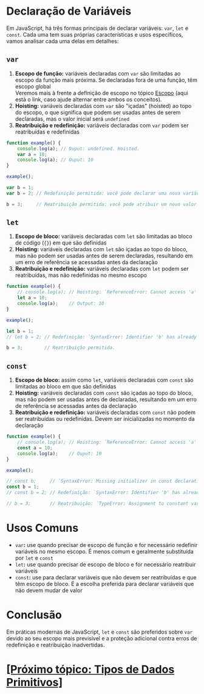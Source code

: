# Declaração de Variáveis

Em JavaScript, há três formas principais de declarar variáveis: `var`, `let` e `const`. Cada uma tem suas próprias características e usos específicos, vamos analisar cada uma delas em detalhes:

## `var`

1. **Escopo de função:** variáveis declaradas com `var` são limitadas ao escopo da função mais próxima. Se declaradas fora de uma função, têm escopo global  
    Veremos mais à frente a definição de escopo no tópico [Escopo](./escopo.md) (aqui está o link, caso ajude alternar entre ambos os conceitos).
2. **Hoisting:** variáveis declaradas com `var` são "içadas" (hoisted) ao topo do escopo, o que significa que podem ser usadas antes de serem declaradas, mas o valor inicial será `undefined`
3. **Reatribuição e redefinição:** variáveis declaradas com `var` podem ser reatribuídas e redefinidas

```JavaScript
function example() {
    console.log(a); // Ouput: undefined. Hoisted.
    var a = 10;
    console.log(a); // Ouput: 10
}

example();

var b = 1;
var b = 2; // Redefinição permitida: você pode declarar uma nova variável com um identificador já existente. Observe que o `b`, que possuía o valor igual a 1, não existe mais.

b = 3;     // Reatribuição permitida: você pode atribuir um novo valor a variável
```

## `let`

1. **Escopo de bloco:** variáveis declaradas com `let` são limitadas ao bloco de código (`{}`) em que são definidas
2. **Hoisting:** variáveis declaradas com `let` são içadas ao topo do bloco, mas não podem ser usadas antes de serem declaradas, resultando em um erro de referência se acessadas antes da declaração
3. **Reatribuição e redefinição:** variáveis declaradas com `let` podem ser reatribuídas, mas não redefinidas no mesmo escopo

```JavaScript
function example() {
    // console.log(a); // Hoisting: `ReferenceError: Cannot access 'a' before initialization`
    let a = 10;
    console.log(a);    // Output: 10
}

example();

let b = 1;
// let b = 2; // Redefinição: `SyntaxError: Identifier 'b' has already been declared`

b = 3;        // Reatribuição permitida.
```

## `const`

1. **Escopo de bloco:** assim como `let`, variáveis declaradas com `const` são limitadas ao bloco em que são definidas
2. **Hoisting:** variáveis declaradas com `const` são içadas ao topo do bloco, mas não podem ser usadas antes de declaradas, resultando em um erro de referência se acessadas antes da declaração
3. **Reatribuição e redefinição:** variáveis declaradas com `const` não podem ser reatribuídas ou redefinidas. Devem ser inicializadas no momento da declaração

```JavaScript
function example() {
    // console.log(a); // Hoisting: `ReferenceError: Cannot access 'a' before initialization`
    const a = 10;
    console.log(a);    // Ouput: 10
}

example();

// const b;     // `SyntaxError: Missing initializer in const declaration`
const b = 1;
// const b = 2; // Redefinição: `SyntaxError: Identifier 'b' has already been declared`

// b = 3;       // Reatribuição: `TypeError: Assignment to constant variable`
```

# Usos Comuns

- `var`**:** use quando precisar de escopo de função e for necessário redefinir variáveis no mesmo escopo. É menos comum e geralmente substituída por `let` e `const`
- `let`**:** use quando precisar de escopo de bloco e for necessário reatribuir variáveis
- `const`**:** use para declarar variáveis que não devem ser reatribuídas e que têm escopo de bloco. É a escolha preferida para declarar variáveis que não devem mudar de valor

# Conclusão

Em práticas modernas de JavaScript, `let` e `const` são preferidos sobre `var` devido ao seu escopo mais previsível e a proteção adicional contra erros de redefinição e reatribuição inadvertidas.

# [[Próximo tópico: Tipos de Dados Primitivos]](./tipos-dados-primitivos.md)

<!--
- `this`
- Variáveis
- Classes
- Objetos
- Linguagem de Programação
- Linguagem de Programação de alto nível
- Linguagem de Programação interpretada
- Linguagem de Programação dinamicamente tipada
- Node.js
- JS é compilada antes de executada (pelo motor)
-->